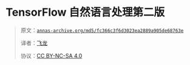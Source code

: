 # TensorFlow 自然语言处理第二版

> 原文：[`annas-archive.org/md5/fc366c3f6d3023ea2889a905de68763e`](https://annas-archive.org/md5/fc366c3f6d3023ea2889a905de68763e)
> 
> 译者：[飞龙](https://github.com/wizardforcel)
> 
> 协议：[CC BY-NC-SA 4.0](http://creativecommons.org/licenses/by-nc-sa/4.0/)